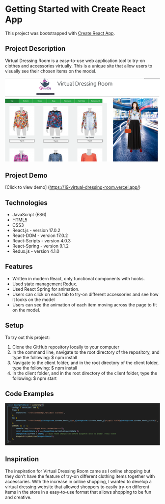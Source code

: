 # Getting Started with Create React App

This project was bootstrapped with [Create React App](https://github.com/facebook/create-react-app).

## Project Description

Virtual Dressing Room is a easy-to-use web application tool to try-on clothes and accessories virtually. This is a unique site that
allow users to visually see their chosen items on the model.

![project photo](dressing_room.png)

## Project Demo

[Click to view demo] (https://19-virtual-dressing-room.vercel.app/)

## Technologies

- JavaScript (ES6)
- HTML5
- CSS3
- React.js - version 17.0.2
- React-DOM - version 17.0.2
- React-Scripts - version 4.0.3
- React-Spring - version 9.1.2
- Redux.js - version 4.1.0

## Features

- Written in modern React, only functional components with hooks.
- Used state management Redux.
- Used React Spring for animation.
- Users can click on each tab to try-on different accessories and see how it looks on the model
- Users can see the animation of each item moving across the page to fit on the model.

## Setup

To try out this project:

1. Clone the GitHub repository locally to your computer
2. In the command line, navigate to the root directory of the repository, and type the following: $ npm install
3. Navigate to the client folder, and in the root directory of the client folder, type the following: $ npm install
4. In the client folder, and in the root directory of the client folder, type the following: $ npm start

## Code Examples

![Code sample](SampleCode.png)

## Inspiration

The inspiration for Virtual Dressing Room came as I online shopping but they don't have the feature of try-on different clothing items together with accessories. With the increase in online shopping, I wanted to develop a virtual dressing website that allowed shoppers to easily try-on different items in the store in a easy-to-use format that allows shopping to be fun and creative.
